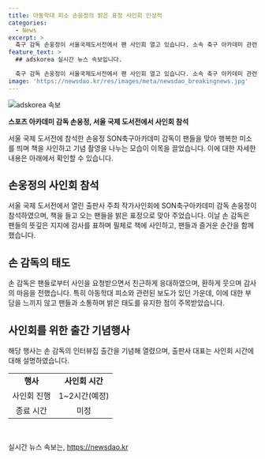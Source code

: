 ```yaml
---
title: 아동학대 피소 손웅정의 밝은 표정 사인회 인상적
categories:
  - News
excerpt: >
  축구 감독 손웅정이 서울국제도서전에서 팬 사인회 열고 있습니다. 소속 축구 아카데미 관련 아동학대 논란에도 밝은 표정으로 팬을 맞았으며, 책에 사인을 하고 팬들과 사진을 찍으며 환호를 받았습니다. 이날 행사는 손 감독의 인터뷰집 출간 기념으로 열렸으며, 출판사 측은 사인회가 1~2시간 정도 진행될 것으로 밝혔습니다. 또한 손 감독은 입장문을 통해 아동학대 논란에 대해 사과하고, 주장 사실에 대해 다르게 설명했습니다. 
feature_text: >
  ## adskorea 실시간 뉴스 속보입니다.

  축구 감독 손웅정이 서울국제도서전에서 팬 사인회 열고 있습니다. 소속 축구 아카데미 관련 아동학대 논란에도 밝은 표정으로 팬을 맞았으며, 책에 사인을 하고 팬들과 사진을 찍으며 환호를 받았습니다. 이날 행사는 손 감독의 인터뷰집 출간 기념으로 열렸으며, 출판사 측은 사인회가 1~2시간 정도 진행될 것으로 밝혔습니다. 또한 손 감독은 입장문을 통해 아동학대 논란에 대해 사과하고, 주장 사실에 대해 다르게 설명했습니다. 
image: 'https://newsdao.kr/res/images/meta/newsdao_breakingnews.jpg'
---
```


<p><img src="https://newsdao.kr/res/images/meta/newsdao_breakingnews.jpg" alt="adskorea 속보" /></p>

<p><b>스포츠 아카데미 감독 손웅정, 서울 국제 도서전에서 사인회 참석</b></p>

<p data-ke-size="size16">서울 국제 도서전에 참석한 손웅정 SON축구아카데미 감독이 팬들을 맞아 행복한 미소를 띄며 책을 사인하고 기념 촬영을 나누는 모습이 이목을 끌었습니다. 이에 대한 자세한 내용은 아래에서 확인할 수 있습니다. </p>

<h2 data-ke-size="size26">손웅정의 사인회 참석</h2>

<p data-ke-size="size16">서울 국제 도서전에서 열린 출판사 주최 작가사인회에 SON축구아카데미 감독 손웅정이 참석하였으며, 책을 들고 오는 팬들을 밝은 표정으로 맞아 주었습니다. 이날 손 감독은 팬들의 뜻깊은 지지에 감사를 표하며 필체로 책에 사인하고, 팬들과 즐거운 순간을 함께했습니다.</p>

<h2 data-ke-size="size26">손 감독의 태도</h2>

<p data-ke-size="size16">손 감독은 팬들로부터 사인을 요청받으면서 친근하게 응대하였으며, 환하게 웃으며 감사의 마음을 전했습니다. 특히 아동학대 피소와 관련된 보도가 있던 가운데, 이에 대한 부담을 느끼지 않고 팬들과 소통하며 밝은 태도를 유지한 점이 주목받았습니다.</p>

<h2 data-ke-size="size26">사인회를 위한 출간 기념행사</h2>

<p data-ke-size="size16">해당 행사는 손 감독의 인터뷰집 출간을 기념해 열렸으며, 출판사 대표는 사인회 시간에 대해 설명하였습니다.</p>

<table>
  <tr>
    <td style="text-align: center; height: 17px;"><b>행사</b></td>
    <td style="text-align: center; height: 17px;"><b>사인회 시간</b></td>
  </tr>
  <tr>
    <td style="text-align: center; height: 17px;">사인회 진행</td>
    <td style="text-align: center; height: 17px;">1~2시간(예정)</td>
  </tr>
  <tr>
    <td style="text-align: center; height: 17px;">종료 시간</td>
    <td style="text-align: center; height: 17px;">미정</td>
  </tr>
</table>

<p data-ke-size="size16">&nbsp;</p>
실시간 뉴스 속보는, <a href="https://newsdao.kr" rel="dofollow">https://newsdao.kr</a>


